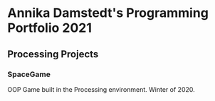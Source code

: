 # Annika Damstedt's Programming Portfolio 2021

## Processing Projects

### SpaceGame
OOP Game built in the Processing environment. Winter of 2020.
